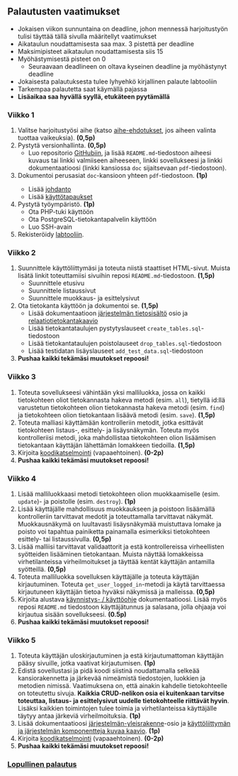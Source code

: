 <h2>Palautusten vaatimukset</h2>

* Jokaisen viikon sunnuntaina on deadline, johon mennessä harjoitustyön tulisi täyttää tällä sivulla määritellyt vaatimukset
* Aikataulun noudattamisesta saa max. 3 pistettä per deadline
* Maksimipisteet aikataulun noudattamisesta siis 15
* Myöhästymisestä pisteet on 0
  * Seuraavaan deadlineen on oltava kyseinen deadline ja myöhästynyt deadline
* Jokaisesta palautuksesta tulee lyhyehkö kirjallinen palaute labtooliin
* Tarkempaa palautetta saat käymällä pajassa
* **Lisäaikaa saa hyvällä syyllä, etukäteen pyytämällä**

<h3>Viikko 1</h3>
<ol>
  <li>
    Valitse harjoitustyösi aihe (katso <a href="http://advancedkittenry.github.io/suunnittelu_ja_tyoymparisto/aiheet/index.html">aihe-ehdotukset</a>, jos aiheen valinta tuottaa vaikeuksia). <strong>(0,5p)</strong>
  </li>
  <li>
    Pystytä versionhallinta. <strong>(0,5p)</strong>
    <ul>
      <li>Luo repositorio <a href="http://github.com">GitHubiin</a>, ja lisää <code>README.md</code>-tiedostoon aiheesi kuvaus tai linkki valmiiseen aiheeseen, linkki sovellukseesi ja linkki dokumentaatioosi (linkki kansiossa <code>doc</code> sijaitsevaan <code>pdf</code>-tiedostoon).
    </ul>
  </li>
  <li>
    Dokumentoi perusasiat <code>doc</code>-kansioon yhteen <code>pdf</code>-tiedostoon. <strong>(1p)</strong></li>
    <ul>
      <li>Lisää <a href="http://advancedkittenry.github.io/dokumentaatio-ohje.html#johdanto">johdanto</a></li>
      <li>Lisää <a href="http://advancedkittenry.github.io/dokumentaatio-ohje.html#yleiskuva-j%C3%A4rjestelm%C3%A4st%C3%A4">käyttötapaukset</a></li>
    </ul>
  </li>
  <li>
    Pystytä työympäristö. <strong>(1p)</strong>
    <ul>
      <li>Ota PHP-tuki käyttöön</li>
      <li>Ota PostgreSQL-tietokantapalvelin käyttöön</li>
      <li>Luo SSH-avain</li>
    </ul>
  </li>
  <li>Rekisteröidy <a href="http://tsoha-labtool.herokuapp.com">labtooliin</a>.</li>
</ol>

<h3>Viikko 2</h3>
  <ol>
    <li>
      Suunnittele käyttöliittymäsi ja toteuta niistä staattiset HTML-sivut. Muista lisätä linkit toteuttamiisi sivuihin reposi <code>README.md</code>-tiedostoon. <strong>(1,5p)</strong>
      <ul>
        <li>Suunnittele etusivu</li>
        <li>Suunnittele listaussivut</li>
        <li>Suunnittele muokkaus- ja esittelysivut</li>
      </ul>
    </li>
    <li>
      Ota tietokanta käyttöön ja dokumentoi se. <strong>(1,5p)</strong>
      <ul>
        <li>Lisää dokumentaatioon <a href="http://advancedkittenry.github.io/dokumentaatio-ohje.html#j%C3%A4rjestelm%C3%A4n-tietosis%C3%A4lt%C3%B6">järjestelmän tietosisältö</a> osio ja <a href="http://advancedkittenry.github.io/dokumentaatio-ohje.html#relaatiotietokantakaavio">relaatiotietokantakaavio</a></li>
        <li>Lisää tietokantataulujen pystytyslauseet <code>create_tables.sql</code>-tiedostoon</li>
        <li>Lisää tietokantataulujen poistolauseet <code>drop_tables.sql</code>-tiedostoon</li>
        <li>Lisää testidatan lisäyslauseet <code>add_test_data.sql</code>-tiedostoon</li>
      </ul>
    </li>
    <li>
      <strong>Pushaa kaikki tekämäsi muutokset repoosi!</strong>
    </li>
  </ol>
  
  <h3>Viikko 3</h3>
  <ol>
  <li>Toteuta sovellukseesi vähintään yksi malliluokka, jossa on kaikki tietokohteen oliot tietokannasta hakeva metodi (esim. <code>all</code>), tietyllä id:llä varustetun tietokohteen olion tietokannasta hakeva metodi (esim. <code>find</code>) ja tietokohteen olion tietokantaan lisäävä metodi (esim. <code>save</code>). <strong>(1,5p)</strong></li>
  <li>Toteuta malliasi käyttämään kontrolleriin metodit, jotka esittävät tietokohteen listaus-, esittely- ja lisäysnäkymän. Toteuta myös kontrolleriisi metodi, joka mahdollistaa tietokohteen olion lisäämisen tietokantaan käyttäjän lähettämän lomakkeen tiedoilla. <strong>(1,5p)</strong></li>
  <li>Kirjoita <a href="http://advancedkittenry.github.io/aikataulu/koodikatselmointi.html" target="_blank">koodikatselmointi</a> (vapaaehtoinen). <strong>(0-2p)</strong></li>
  <li>
    <strong>Pushaa kaikki tekämäsi muutokset repoosi!</strong>
  </li>
</ol>

<h3>Viikko 4</h3>
<ol>
  <li>Lisää malliluokkaasi metodi tietokohteen olion muokkaamiselle (esim. <code>update</code>)- ja poistolle (esim. <code>destroy</code>). <strong>(1p)</strong></li>
  <li>Lisää käyttäjälle mahdollisuus muokkaukseen ja poistoon lisäämällä kontrolleriin tarvittavat medotit ja toteuttamalla tarvittavat näkymät. Muokkausnäkymä on luultavasti lisäysnäkymää muistuttava lomake ja poisto voi tapahtua painiketta painamalla esimerkiksi tietokohteen esittely- tai listaussivulla. <strong>(0,5p)</strong></li>
  <li>Lisää malliisi tarvittavat validaattorit ja estä kontrollereissa virheellisten syötteiden lisääminen tietokantaan. Muista näyttää lomakkeissa virhetilanteissa virheilmoitukset ja täyttää kentät käyttäjän antamilla syötteillä. <strong>(0,5p)</strong></li>
  <li>Toteuta malliluokka sovelluksen käyttäjälle ja toteuta käyttäjän kirjautuminen. Toteuta <code>get_user_logged_in</code>-metodi ja käytä tarvittaessa kirjautuneen käyttäjän tietoa hyväksi näkymissä ja malleissa. <strong>(0,5p)</strong></li>
  <li>Kirjoita alustava <a href="http://advancedkittenry.github.io/dokumentaatio-ohje.html#k%C3%A4ynnistys--k%C3%A4ytt%C3%B6ohje" target="_blank">käynnistys- / käyttöohje</a> dokumentaatioosi. Lisää myös reposi <code>README.md</code> tiedostoon käyttäjätunnus ja salasana, jolla ohjaaja voi kirjautua sisään sovellukseesi. <strong>(0.5p)</strong></li>
  <li>
    <strong>Pushaa kaikki tekämäsi muutokset repoosi!</strong>
  </li>
</ol>

<h3>Viikko 5</h3>
<ol>
  <li>Toteuta käyttäjän uloskirjautuminen ja estä kirjautumattoman käyttäjän pääsy sivuille, jotka vaativat kirjautumisen. <strong>(1p)</strong></li>
  <li>Edistä sovellustasi ja pidä koodi siistinä noudattamalla selkeää kansiorakennetta ja järkevää nimeämistä tiedostojen, luokkien ja metodien nimissä. Vaatimuksena on, että ainakin kahdelle tietokohteelle on toteutettu sivuja. <strong>Kaikkia CRUD-nelikon osia ei kuitenkaan tarvitse toteuttaa, listaus- ja esittelysivut uudelle tietokohteelle riittävät hyvin</strong>. Lisäksi kaikkien toimintojen tulee toimia ja virhetilanteissa käyttäjälle täytyy antaa järkeviä virheilmoituksia. <strong>(1p)</strong></li>
  <li>Lisää dokumentaatioosi <a href="http://advancedkittenry.github.io/dokumentaatio-ohje.html#j%C3%A4rjestelm%C3%A4n-yleisrakenne" target="_blank">järjestelmän-yleisrakenne</a>-osio ja <a href="http://advancedkittenry.github.io/dokumentaatio-ohje.html#kayttoliittymakomponentit" target="_blank">käyttöliittymän ja järjestelmän komponentteja kuvaa kaavio</a>. <strong>(1p)</strong></li>
  <li>Kirjoita <a href="http://advancedkittenry.github.io/aikataulu/koodikatselmointi.html" target="_blank">koodikatselmointi</a> (vapaaehtoinen). <strong>(0-2p)</strong></li>
  <li>
    <strong>Pushaa kaikki tekämäsi muutokset repoosi!</strong>
  </li>
</ol>
<h3>
<a href="http://tsoha.github.io/#/lopullinen-palautus">Lopullinen palautus</a>
</h3>
